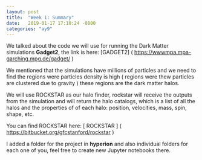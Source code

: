 ```yaml
---
layout: post
title:  "Week 1: Summary"
date:   2019-01-17 17:10:24 -0800
categories: "ay9"
---
```


We talked about the code we will use for running the Dark Matter  simulations **Gadget2**, the link is here: [GADGET2] ( https://wwwmpa.mpa-garching.mpg.de/gadget/ )

We mentioned that the simulations have millions of particles and we need to find the regions were particles density is high ( regions were thew particles are clustered due to gravity ) these regions are the dark matter halos.

We will use ROCKSTAR as our halo finder, rockstar will receive the outputs from the simulation and will return the halo catalogs, which is a list of all the halos and the properties of of each halo: position, velocities, mass, spin, shape, etc.

You can find ROCKSTAR here:   [ ROCKSTAR ] ( https://bitbucket.org/gfcstanford/rockstar )

I added a folder for the project in **hyperion** and also individual folders for each one of you, feel free to create new Jupyter notebooks there.  
